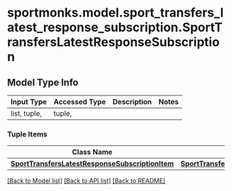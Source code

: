 # sportmonks.model.sport_transfers_latest_response_subscription.SportTransfersLatestResponseSubscription

## Model Type Info
Input Type | Accessed Type | Description | Notes
------------ | ------------- | ------------- | -------------
list, tuple,  | tuple,  |  | 

### Tuple Items
Class Name | Input Type | Accessed Type | Description | Notes
------------- | ------------- | ------------- | ------------- | -------------
[**SportTransfersLatestResponseSubscriptionItem**](SportTransfersLatestResponseSubscriptionItem.md) | [**SportTransfersLatestResponseSubscriptionItem**](SportTransfersLatestResponseSubscriptionItem.md) | [**SportTransfersLatestResponseSubscriptionItem**](SportTransfersLatestResponseSubscriptionItem.md) |  | 

[[Back to Model list]](../../README.md#documentation-for-models) [[Back to API list]](../../README.md#documentation-for-api-endpoints) [[Back to README]](../../README.md)

